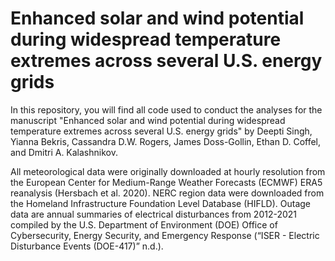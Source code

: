 # Enhanced solar and wind potential during widespread temperature extremes across several U.S. energy grids

In this repository, you will find all code used to conduct the analyses for the manuscript "Enhanced solar and wind potential during widespread temperature extremes across several U.S. energy grids" by Deepti Singh, Yianna Bekris, Cassandra D.W. Rogers, James Doss-Gollin, Ethan D. Coffel, and Dmitri A. Kalashnikov.

All meteorological data were originally downloaded at hourly resolution from the European Center for Medium-Range Weather Forecasts (ECMWF) ERA5 reanalysis (Hersbach et al. 2020). NERC region data were downloaded from the Homeland Infrastructure Foundation Level Database (HIFLD). Outage data are annual summaries of electrical disturbances from 2012-2021 compiled by the U.S. Department of Environment (DOE) Office of Cybersecurity, Energy Security, and Emergency Response (“ISER - Electric Disturbance Events (DOE-417)” n.d.).
